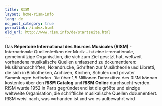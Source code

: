 ```yaml
---
title: RISM
layout: home-rism-info
lang: de
no_post_category: true
permalink: /index.html
old_url: http://www.rism.info/de/startseite.html
---
```


Das **Répertoire International des Sources Musicales (RISM)** - Internationale Quellenlexikon der Musik - ist eine internationale, gemeinnützige Organisation, die sich zum Ziel gesetzt hat, weltweit vorhandene musikalische Quellen umfassend zu dokumentieren: Musikhandschriften, Notendrucke, Schriften zur Musiktheorie und Libretti, die sich in Bibliotheken, Archiven, Kirchen, Schulen und privaten Sammlungen befinden. Die über 1,5 Millionen Datensätze des RISM können kostenlos über den **RISM Catalog** und **RISM Online** durchsucht werden. RISM wurde 1952 in Paris gegründet und ist die größte und einzige weltweite Organisation, die schriftliche musikalische Quellen dokumentiert. RISM weist nach, was vorhanden ist und wo es aufbewahrt wird.
